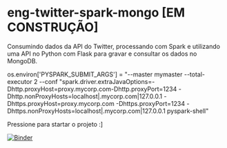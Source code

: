 # eng-twitter-spark-mongo [EM CONSTRUÇÃO]
Consumindo dados da API do Twitter, processando com Spark e utilizando uma API no Python com Flask para gravar e consultar os dados no MongoDB.

os.environ['PYSPARK_SUBMIT_ARGS'] = "--master mymaster --total-executor 2 --conf "spark.driver.extraJavaOptions=-Dhttp.proxyHost=proxy.mycorp.com-Dhttp.proxyPort=1234 -Dhttp.nonProxyHosts=localhost|.mycorp.com|127.0.0.1 -Dhttps.proxyHost=proxy.mycorp.com -Dhttps.proxyPort=1234 -Dhttps.nonProxyHosts=localhost|.mycorp.com|127.0.0.1 pyspark-shell"

Pressione para startar o projeto :]

[![Binder](https://mybinder.org/badge_logo.svg)](https://mybinder.org/v2/gh/bangabruno/eng-twitter-spark-mongo/master?urlpath=lab)
